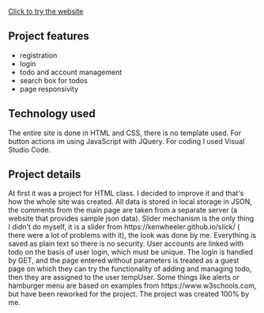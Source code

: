<a href='https://daaizo.github.io/TODO-website/'>Click to try the website </a>
<h2>Project features</h2>
<ul id="projectFeaturesList">
    <li>registration</li>
    <li>login</li>
    <li>todo and account management</li>
    <li>search box for todos</li>
    <li>page responsivity</li>
</ul>

<h2> Technology used</h2>
The entire site is done in HTML and CSS, there is no template used. For button actions im using JavaScript with JQuery.
For coding I used Visual Studio Code.
<h2> Project details</h2>
At first it was a project for HTML class. I decided to improve it and that's how the whole site was created. All
data is stored in local storage in JSON, the comments from the main page are taken from a separate server (a website that
provides sample json data). Slider mechanism is the only thing I didn't do myself, it is a slider from
https://kenwheeler.github.io/slick/ ( there were a lot of problems with it), the look was done by me. Everything is
saved as plain text so there is no security. User accounts are linked with todo on the basis of user login, which must
be unique. The login is handled by GET, and the page entered without parameters is treated as a guest page on which they
can try the functionality of adding and managing todo, then they are assigned to the user tempUser. Some things like
alerts or hamburger menu are based on examples from https://www.w3schools.com, but have been reworked for the project.
The project was created 100% by me.
